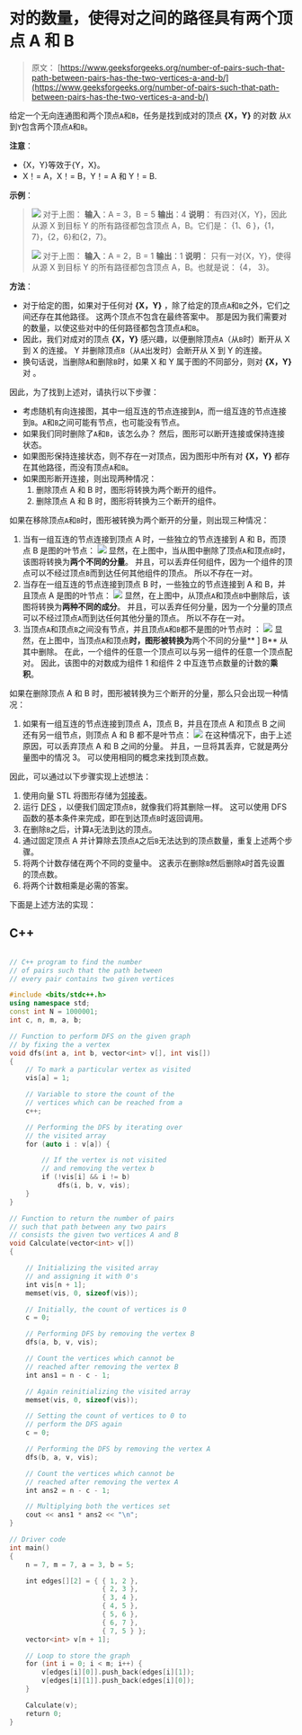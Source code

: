 # 对的数量，使得对之间的路径具有两个顶点 A 和 B

> 原文： [https://www.geeksforgeeks.org/number-of-pairs-such-that-path-between-pairs-has-the-two-vertices-a-and-b/](https://www.geeksforgeeks.org/number-of-pairs-such-that-path-between-pairs-has-the-two-vertices-a-and-b/)

给定一个无向连通图和两个顶点`A`和`B`，任务是找到成对的顶点 **{X，Y}** 的对数 从`X`到`Y`包含两个顶点`A`和`B`。

**注意**：

*   {X，Y}等效于{Y，X}。
*   X！= A，X！= B，Y！= A 和 Y！= B.

**示例**：

> ![](img/bdbdea0602bfadd8e9c961552ffe1e05.png) 
> 对于上图：
> **输入**：A = 3，B = 5
> **输出**：4
> **说明**：
> 有四对{X，Y}，因此从源 X 到目标 Y 的所有路径都包含顶点 A，B。它们是：
> {1、6 }，{1，7}，{2，6}和{2，7}。
> 
> ![](img/12075121813f5f8c85a353f45ba9d3ef.png) 
> 对于上图：
> **输入**：A = 2，B = 1
> **输出**：1
> **说明**：
> 只有一对{X，Y}，使得从源 X 到目标 Y 的所有路径都包含顶点 A，B。也就是说：
> {4， 3}。

**方法**：

*   对于给定的图，如果对于任何对 **{X，Y}** ，除了给定的顶点`A`和`B`之外，它们之间还存在其他路径。 这两个顶点不包含在最终答案中。 那是因为我们需要对的数量，以使这些对中的任何路径都包含顶点`A`和`B`。
*   因此，我们对成对的顶点 **{X，Y}** 感兴趣，以便删除顶点`A`（从`B`时）断开从 X 到 X 的连接。 Y 并删除顶点`B`（从`A`出发时）会断开从 X 到 Y 的连接。
*   换句话说，当删除`A`和删除`B`时，如果 X 和 Y 属于图的不同部分，则对 **{X，Y}** 对 。

因此，为了找到上述对，请执行以下步骤：

*   考虑随机有向连接图，其中一组互连的节点连接到`A`，而一组互连的节点连接到`B`。`A`和`B`之间可能有节点，也可能没有节点。
*   如果我们同时删除了`A`和`B`，该怎么办？ 然后，图形可以断开连接或保持连接状态。
*   如果图形保持连接状态，则不存在一对顶点，因为图形中所有对 **{X，Y}** 都存在其他路径，而没有顶点`A`和`B`。
*   如果图形断开连接，则出现两种情况：
    1.  删除顶点 A 和 B 时，图形将转换为两个断开的组件。
    2.  删除顶点 A 和 B 时，图形将转换为三个断开的组件。

如果在移除顶点`A`和`B`时，图形被转换为两个断开的分量，则出现三种情况：

1.  当有一组互连的节点连接到顶点 A 时，一些独立的节点连接到 A 和 B，而顶点 B 是图的叶节点：
    ![](img/983bde172a5fd7028122c4b0c1ad8fd5.png) 
    显然，在上图中，当从图中删除了顶点`A`和顶点`B`时，该图将转换为**两个不同的分量**。 并且，可以丢弃任何组件，因为一个组件的顶点可以不经过顶点`B`而到达任何其他组件的顶点。 所以不存在一对。
2.  当存在一组互连的节点连接到顶点 B 时，一些独立的节点连接到 A 和 B，并且顶点 A 是图的叶节点：
    ![](img/66933baa0af584a857fc017bdb264648.png) 
    显然，在上图中，从顶点`A`和顶点`B`中删除后，该图将转换为**两种不同的成分**。 并且，可以丢弃任何分量，因为一个分量的顶点可以不经过顶点`A`而到达任何其他分量的顶点。 所以不存在一对。
3.  当顶点`A`和顶点`B`之间没有节点，并且顶点`A`和`B`都不是图的叶节点时 ：
    ![](img/5101718c2b5c8accc557e0a8a402cd7b.png) 
    显然，​​在上图中，当顶点`A`和顶点**时，图形被转换为**两个不同的分量** ] B** 从其中删除。 在此，一个组件的任意一个顶点可以与另一组件的任意一个顶点配对。 因此，该图中的对数成为组件 1 和组件 2 中互连节点数量的计数的**乘积**。

如果在删除顶点 A 和 B 时，图形被转换为三个断开的分量，那么只会出现一种情况：

1.  如果有一组互连的节点连接到顶点 A，顶点 B，并且在顶点 A 和顶点 B 之间还有另一组节点，则顶点 A 和 B 都不是叶节点：
    ![](img/23a4ca6fe8bc44752c28e69edf384f72.png) 
    在这种情况下，由于上述原因，可以丢弃顶点 A 和 B 之间的分量。 并且，一旦将其丢弃，它就是两分量图中的情况 3。 可以使用相同的概念来找到顶点数。

因此，可以通过以下步骤实现上述想法：

1.  使用向量 STL 将图形存储为[邻接表](https://www.geeksforgeeks.org/graph-and-its-representations/)。
2.  运行 [DFS](http://www.geeksforgeeks.org/depth-first-traversal-for-a-graph/) ，以便我们固定顶点`B`，就像我们将其删除一样。 这可以使用 DFS 函数的基本条件来完成，即在到达顶点`B`时返回调用。
3.  在删除`B`之后，计算`A`无法到达的顶点。
4.  通过固定顶点 A 并计算除去顶点`A`之后`B`无法达到的顶点数量，重复上述两个步骤。
5.  将两个计数存储在两个不同的变量中。 这表示在删除`B`然后删除`A`时首先设置的顶点数。
6.  将两个计数相乘是必需的答案。

下面是上述方法的实现：

## C++

```cpp

// C++ program to find the number 
// of pairs such that the path between 
// every pair contains two given vertices 

#include <bits/stdc++.h> 
using namespace std; 
const int N = 1000001; 
int c, n, m, a, b; 

// Function to perform DFS on the given graph 
// by fixing the a vertex 
void dfs(int a, int b, vector<int> v[], int vis[]) 
{ 
    // To mark a particular vertex as visited 
    vis[a] = 1; 

    // Variable to store the count of the 
    // vertices which can be reached from a 
    c++; 

    // Performing the DFS by iterating over 
    // the visited array 
    for (auto i : v[a]) { 

        // If the vertex is not visited 
        // and removing the vertex b 
        if (!vis[i] && i != b) 
            dfs(i, b, v, vis); 
    } 
} 

// Function to return the number of pairs 
// such that path between any two pairs 
// consists the given two vertices A and B 
void Calculate(vector<int> v[]) 
{ 

    // Initializing the visited array 
    // and assigning it with 0's 
    int vis[n + 1]; 
    memset(vis, 0, sizeof(vis)); 

    // Initially, the count of vertices is 0 
    c = 0; 

    // Performing DFS by removing the vertex B 
    dfs(a, b, v, vis); 

    // Count the vertices which cannot be 
    // reached after removing the vertex B 
    int ans1 = n - c - 1; 

    // Again reinitializing the visited array 
    memset(vis, 0, sizeof(vis)); 

    // Setting the count of vertices to 0 to 
    // perform the DFS again 
    c = 0; 

    // Performing the DFS by removing the vertex A 
    dfs(b, a, v, vis); 

    // Count the vertices which cannot be 
    // reached after removing the vertex A 
    int ans2 = n - c - 1; 

    // Multiplying both the vertices set 
    cout << ans1 * ans2 << "\n"; 
} 

// Driver code 
int main() 
{ 
    n = 7, m = 7, a = 3, b = 5; 

    int edges[][2] = { { 1, 2 }, 
                       { 2, 3 }, 
                       { 3, 4 }, 
                       { 4, 5 }, 
                       { 5, 6 }, 
                       { 6, 7 }, 
                       { 7, 5 } }; 
    vector<int> v[n + 1]; 

    // Loop to store the graph 
    for (int i = 0; i < m; i++) { 
        v[edges[i][0]].push_back(edges[i][1]); 
        v[edges[i][1]].push_back(edges[i][0]); 
    } 

    Calculate(v); 
    return 0; 
} 

```